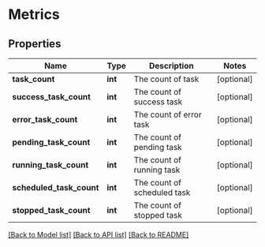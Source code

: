 # Metrics

## Properties
Name | Type | Description | Notes
------------ | ------------- | ------------- | -------------
**task_count** | **int** | The count of task | [optional] 
**success_task_count** | **int** | The count of success task | [optional] 
**error_task_count** | **int** | The count of error task | [optional] 
**pending_task_count** | **int** | The count of pending task | [optional] 
**running_task_count** | **int** | The count of running task | [optional] 
**scheduled_task_count** | **int** | The count of scheduled task | [optional] 
**stopped_task_count** | **int** | The count of stopped task | [optional] 

[[Back to Model list]](../README.md#documentation-for-models) [[Back to API list]](../README.md#documentation-for-api-endpoints) [[Back to README]](../README.md)

